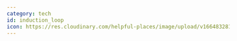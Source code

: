 ```yaml
---
category: tech
id: induction_loop
icon: https://res.cloudinary.com/helpful-places/image/upload/v1664832813/dtpr-icons/tech/wave_bmvtme.svg
---
```

